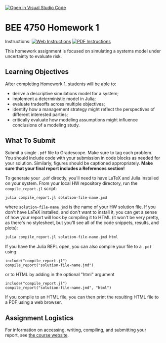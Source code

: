 [![Open in Visual Studio Code](https://classroom.github.com/assets/open-in-vscode-c66648af7eb3fe8bc4f294546bfd86ef473780cde1dea487d3c4ff354943c9ae.svg)](https://classroom.github.com/online_ide?assignment_repo_id=8384614&assignment_repo_type=AssignmentRepo)
# BEE 4750 Homework 1

Instructions: [![Web Instructions](https://img.shields.io/static/v1?label=HW1&message=HTML&color=b31b1b&labelColor=222222&style=flat)](https://viveks.me/environmental-systems-analysis/assignments/hw1/hw1/) [![PDF Instructions](https://img.shields.io/static/v1?label=HW1&message=PDF&color=b31b1b&labelColor=222222&style=flat)](https://viveks.me/environmental-systems-analysis/assignments/hw1/hw1.pdf)

This homework assignment is focused on simulating a systems model under uncertainty to evaluate risk.

## Learning Objectives

After completing Homework 1, students will be able to:

* derive a descriptive simulations model for a system;
* implement a deterministic model in Julia;
* evaluate tradeoffs across multiple objectives;
* identify how a management strategy might reflect the perspectives of different interested parties;
* critically evaluate how modeling assumptions might influence conclusions of a modeling study.

## What To Submit

Submit a single `.pdf` file to Gradescope. Make sure to tag each problem. You should include code with your submission in code blocks as needed for your solution. Similarly, figures should be captioned appropriately.  **Make sure that your final report includes a References section!**

To generate your `.pdf` directly, you'll need to have LaTeX and Julia installed on your system. From your local HW repository directory, run the `compile_report.jl` script:

```bash
julia compile_report.jl solution-file-name.jmd
```
where `solution-file-name.jmd` is the name of your HW solution file. If you don't have LaTeX installed, and don't want to install it, you can get a sense of how your report will look by compiling it to HTML (it won't be very pretty, as there's no stylesheet, but you'll see all of the code snippets, results, and plots):

```bash
julia compile_report.jl solution-file-name.jmd html
```

If you have the Julia REPL open, you can also compile your file to a `.pdf` using

```julia, eval=false
include("compile_report.jl")
compile_report("solution-file-name.jmd")
```
or to HTML by adding in the optional "html" argument

```julia, eval=false
include("compile_report.jl")
compile_report("solution-file-name.jmd", "html")
```

If you compile to an HTML file, you can then print the resulting HTML file to a PDF using a web browser.

## Assignment Logistics

For information on accessing, writing, compiling, and submitting your report, see [the course website](https://viveks.me/environmental-systems-analysis/assignments/assignment-logistics/).